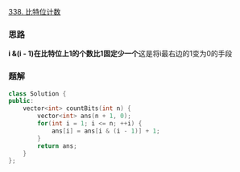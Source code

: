 [338. 比特位计数](https://leetcode.cn/problems/counting-bits)

### 思路

**i &(i - 1)在比特位上1的个数比1固定少一个**这是将i最右边的1变为0的手段

### 题解

```c++
class Solution {
public:
    vector<int> countBits(int n) {
        vector<int> ans(n + 1, 0);
        for(int i = 1; i <= n; ++i) {
            ans[i] = ans[i & (i - 1)] + 1;
        }
        return ans;
    }
};
```

